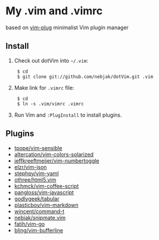 # My .vim and .vimrc 
based on [vim-plug][vim-plug_link] minimalist Vim plugin manager

## Install
1. Check out dotVim into `~/.vim`:

        $ cd
        $ git clone git://github.com/nebjak/dotVim.git .vim

2. Make link for `.vimrc` file:

        $ cd
        $ ln -s .vim/vimrc .vimrc

3. Run Vim and `:PlugInstall` to install plugins.

## Plugins
* [tpope/vim-sensible](https://github.com/tpope/vim-sensible)
* [altercation/vim-colors-solarized](https://github.com/altercation/vim-colors-solarized)
* [jeffkreeftmeijer/vim-numbertoggle](https://github.com/jeffkreeftmeijer/vim-numbertoggle)
* [elzr/vim-json](https://github.com/elzr/vim-json)
* [stephpy/vim-yaml](https://github.com/stephpy/vim-yaml)
* [othree/html5.vim](https://github.com/othree/html5.vim)
* [kchmck/vim-coffee-script](https://github.com/kchmck/vim-coffee-script)
* [pangloss/vim-javascript](https://github.com/pangloss/vim-javascript)
* [godlygeek/tabular](https://github.com/godlygeek/tabular)
* [plasticboy/vim-markdown](https://github.com/plasticboy/vim-markdown)
* [wincent/command-t](https://github.com/wincent/command-t)
* [nebjak/snipmate.vim](https://github.com/nebjak/snipmate.vim)
* [fatih/vim-go](https://github.com/fatih/vim-go)
* [bling/vim-bufferline](https://github.com/bling/vim-bufferline)



[vim-plug_link]: https://github.com/junegunn/vim-plug "Minimalist Vim Plugin Manager"
